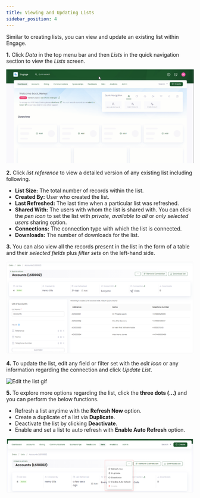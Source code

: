 ```yaml
---
title: Viewing and Updating Lists
sidebar_position: 4
---
```


Similar to creating lists, you can view and update an existing list within Engage. 

**1.** Click *Data* in the top menu bar and then *Lists* in the quick navigation section to view the *Lists* screen.

![Land onto lists screen gif](./land-onto-lists-dashboard.gif)

**2.** Click *list reference* to view a detailed version of any existing list including following.

- **List Size:** The total number of records within the list.
- **Created By:** User who created the list.
- **Last Refreshed:** The last time when a particular list was refreshed. 
- **Shared With:** The users with whom the list is shared with. You can click the *pen icon* to set the list with *private*, *available to all* or *only selected users* sharing option.
- **Connections:** The connection type with which the list is connected. 
- **Downloads:** The number of downloads for the list.

**3.** You can also view all the records present in the list in the form of a table and their *selected fields* plus *filter sets* on the left-hand side. 

![List detailed view](./lists-detailed-view.png)

**4.** To update the list, edit any field or filter set with the *edit icon* or any information regarding the connection and click *Update List*.

![Edit the list gif](./edit-the-list.gif)

**5.** To explore more options regarding the list, click the **three dots (...)** and you can perform the below functions.

- Refresh a list anytime with the **Refresh Now** option.
- Create a duplicate of a list via **Duplicate**.
- Deactivate the list by clicking **Deactivate**.
- Enable and set a list to auto refresh with **Enable Auto Refresh** option.

![Three dots option](./three-dots-option.png)   